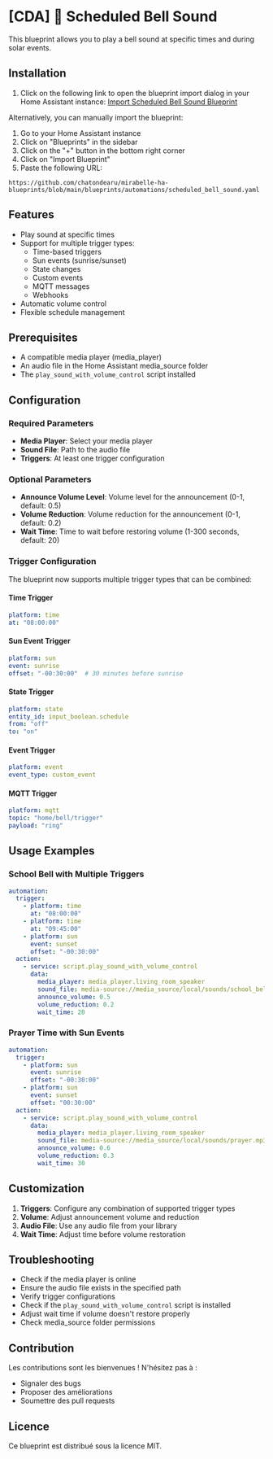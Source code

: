 # [CDA] 🔔 Scheduled Bell Sound

This blueprint allows you to play a bell sound at specific times and during solar events.

## Installation

1. Click on the following link to open the blueprint import dialog in your Home Assistant instance:
[Import Scheduled Bell Sound Blueprint](https://my.home-assistant.io/redirect/blueprint_import/?blueprint_url=https%3A%2F%2Fgithub.com%2Fchatondearu%2Fmirabelle-ha-blueprints%2Fblob%2Fmain%2Fblueprints%2Fautomations%2Fscheduled_bell_sound.yaml)

Alternatively, you can manually import the blueprint:
1. Go to your Home Assistant instance
2. Click on "Blueprints" in the sidebar
3. Click on the "+" button in the bottom right corner
4. Click on "Import Blueprint"
5. Paste the following URL:
```
https://github.com/chatondearu/mirabelle-ha-blueprints/blob/main/blueprints/automations/scheduled_bell_sound.yaml
```

## Features

- Play sound at specific times
- Support for multiple trigger types:
  - Time-based triggers
  - Sun events (sunrise/sunset)
  - State changes
  - Custom events
  - MQTT messages
  - Webhooks
- Automatic volume control
- Flexible schedule management

## Prerequisites

- A compatible media player (media_player)
- An audio file in the Home Assistant media_source folder
- The `play_sound_with_volume_control` script installed

## Configuration

### Required Parameters

- **Media Player**: Select your media player
- **Sound File**: Path to the audio file
- **Triggers**: At least one trigger configuration

### Optional Parameters

- **Announce Volume Level**: Volume level for the announcement (0-1, default: 0.5)
- **Volume Reduction**: Volume reduction for the announcement (0-1, default: 0.2)
- **Wait Time**: Time to wait before restoring volume (1-300 seconds, default: 20)

### Trigger Configuration

The blueprint now supports multiple trigger types that can be combined:

#### Time Trigger
```yaml
platform: time
at: "08:00:00"
```

#### Sun Event Trigger
```yaml
platform: sun
event: sunrise
offset: "-00:30:00"  # 30 minutes before sunrise
```

#### State Trigger
```yaml
platform: state
entity_id: input_boolean.schedule
from: "off"
to: "on"
```

#### Event Trigger
```yaml
platform: event
event_type: custom_event
```

#### MQTT Trigger
```yaml
platform: mqtt
topic: "home/bell/trigger"
payload: "ring"
```

## Usage Examples

### School Bell with Multiple Triggers
```yaml
automation:
  trigger:
    - platform: time
      at: "08:00:00"
    - platform: time
      at: "09:45:00"
    - platform: sun
      event: sunset
      offset: "-00:30:00"
  action:
    - service: script.play_sound_with_volume_control
      data:
        media_player: media_player.living_room_speaker
        sound_file: media-source://media_source/local/sounds/school_bell.mp3
        announce_volume: 0.5
        volume_reduction: 0.2
        wait_time: 20
```

### Prayer Time with Sun Events
```yaml
automation:
  trigger:
    - platform: sun
      event: sunrise
      offset: "-00:30:00"
    - platform: sun
      event: sunset
      offset: "00:30:00"
  action:
    - service: script.play_sound_with_volume_control
      data:
        media_player: media_player.living_room_speaker
        sound_file: media-source://media_source/local/sounds/prayer.mp3
        announce_volume: 0.6
        volume_reduction: 0.3
        wait_time: 30
```

## Customization

1. **Triggers**: Configure any combination of supported trigger types
2. **Volume**: Adjust announcement volume and reduction
3. **Audio File**: Use any audio file from your library
4. **Wait Time**: Adjust time before volume restoration

## Troubleshooting

- Check if the media player is online
- Ensure the audio file exists in the specified path
- Verify trigger configurations
- Check if the `play_sound_with_volume_control` script is installed
- Adjust wait time if volume doesn't restore properly
- Check media_source folder permissions

## Contribution

Les contributions sont les bienvenues ! N'hésitez pas à :
- Signaler des bugs
- Proposer des améliorations
- Soumettre des pull requests

## Licence

Ce blueprint est distribué sous la licence MIT. 